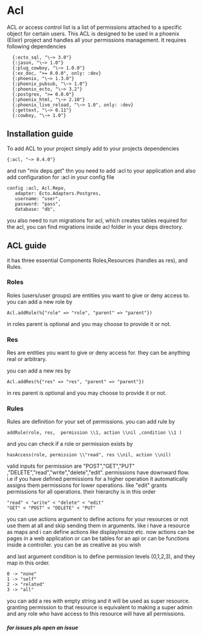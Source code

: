 # Acl

ACL or access control list is a list of permissions attached to a specific object for certain users.
This ACL is designed to be used in a phoenix (Elixir) project and handles all your permissions management.
 It requires following dependencies
 
 
 
      {:ecto_sql, "\~> 3.0"}  
      {:jason, "\~> 1.0"}
      {:plug_cowboy, "\~> 1.0.0"}
      {:ex_doc, ">= 0.0.0", only: :dev}
      {:phoenix, "\~> 1.3.0"}
      {:phoenix_pubsub, "\~> 1.0"}
      {:phoenix_ecto, "\~> 3.2"}
      {:postgrex, ">= 0.0.0"}
      {:phoenix_html, "\~> 2.10"}
      {:phoenix_live_reload, "\~> 1.0", only: :dev}
      {:gettext, "\~> 0.11"}
      {:cowboy, "\~> 1.0"}
      


## Installation guide

To add ACL to your project simply add to your projects dependencies



    {:acl, "~> 0.4.0"}


and run "mix deps.get"
thn you need to add :acl to your application
and also add configuration for :acl in your config file
    
    config :acl, Acl.Repo,
       adapter: Ecto.Adapters.Postgres,
       username: "user",
       password: "pass",
       database: "db",
    
you also need to run migrations for acl, which creates tables required for the acl, you can find migrations inside acl folder in your deps directory.


## ACL guide

it has three essential Components Roles,Resources (handles as res), and Rules.

### Roles

Roles (users/user groups) are entities you want to give or deny access to. 
you can add a new role by



    Acl.addRole(%{"role" => "role", "parent" => "parent"})



in roles parent is optional and you may choose to provide it or not.

### Res

Res  are entities you want to give or deny access for. they can be anything real or arbitrary.

you can add a new res by



    Acl.addRes(%{"res" => "res", "parent" => "parent"})



in res parent is optional and you may choose to provide it or not.

### Rules

Rules are definition for your set of permissions. you can add rule by



    addRule(role, res,  permission \\1, action \\nil ,condition \\1 )


and you can check if a role or permission exists by 



    hasAccess(role, permission \\"read", res \\nil, action \\nil)



valid inputs for permission are "POST","GET","PUT" ,"DELETE","read","write","delete","edit". permissions have downward flow. i.e if you have defined permissions for a higher operation it automatically assigns them permissions for lower operations.
like "edit" grants permissions for all operations. their hierarchy is in this order



    "read" < "write" < "delete" < "edit"
    "GET" < "POST" < "DELETE" < "PUT"



you can use actions argument to define actions for your resources or not use them at all and skip sending them in arguments. like i have a resource as maps and i can define actions like display/resize etc. now actions can be pages in a web application or can be tables for an api or can be functions inside a controller. you can be as creative as you wish

and last argument condition is to define permission levels (0,1,2,3), and they map in this order.



    0 -> "none"
    1 -> "self"
    2 -> "related"
    3 -> "all"
      


you can add a res with empty string and it will be used as super resource. granting permission to that resource is equivalent to making a super admin and any role who have access to this resource will have all permissions.


##### for issues pls open an issue




